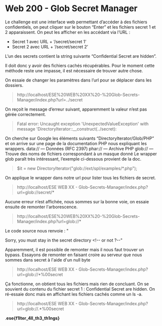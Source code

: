 # Web 200 - Glob Secret Manager

Le challenge est une interface web permettant d’accéder à des fichiers
confidentiels, on peut cliquer sur le bouton “Enter” et les fichiers secret 1
et 2 apparaissent.
On peut les afficher en les accédant via l’URL :
- Secret 1 avec URL + ‘/secret/secret 1’
- Secret 2 avec URL + ‘/secret/secret 2’


L’un des secrets contient la string suivante “Confidential Secret are
hidden”.

Il doit donc y avoir des fichiers cachés récupérables.
Pour le moment cette méthode reste une impasse, il est nécessaire de trouver autre chose. 

On essaie de
changer les paramètres dans l’url pour se déplacer dans les dossiers.
>http://localhost/ESE%20WEB%20XX%20-%20Glob-Secrets-Manager/index.php?url=../secret

On reçoit le message d’erreur suivant, apparemment la valeur n’est pas gérée correctement.

>Fatal
error:
Uncaught
exception
'UnexpectedValueException'
with
message
'DirectoryIterator::__construct(../secret): 


On cherche sur Google les éléments suivants “DirectoryIterator/Glob/PHP” et on arrive sur une page de
la documentation PHP nous expliquant les wrappers.
data:// — Données (RFC 2397)
phar:// — Archive PHP
glob:// — Trouve des noms de fichiers correspondant à un masque donné
Le wrapper glob paraît très intéressant, l’exemple ci-dessous provient de la doc.


> $it = new DirectoryIterator("glob://ext/spl/examples/*.php");


On applique le wrapper dans notre url pour lister tous les fichiers de secret.

> http://localhost/ESE WEB XX - Glob-Secrets-Manager/index.php?url=glob://secret/*

Aucune erreur n’est affichée, nous sommes sur la bonne voie, on essaie ensuite de remonter
l'arborescence.
> http://localhost/ESE%20WEB%20XX%20-%20Glob-Secrets-Manager/index.php?url=glob://*

Le code source nous renvoie : "<p>Sorry, you must stay in the secret directory <!-- or not ?--"

Apparemment, il est possible de remonter mais il nous faut trouver un bypass.
Essayons de remonter en faisant croire au serveur que nous sommes dans secret à l'aide d'un null byte
> http://localhost/ESE WEB XX - Glob-Secrets-Manager/index.php?url=glob://*%00secret


Ça fonctionne, on obtient tous les fichiers mais rien de concluant.
On se souvient du contenu du fichier secret 1 : Confidential Secret are hidden. On ré-essaie donc
mais en affichant les fichiers cachés comme un ls -a.

>http://localhost/ESE WEB XX - Glob-Secrets-Manager/index.php?url=glob://.*%00secret

.**ese{f1lter_4ll_th3_th1ngs}**

